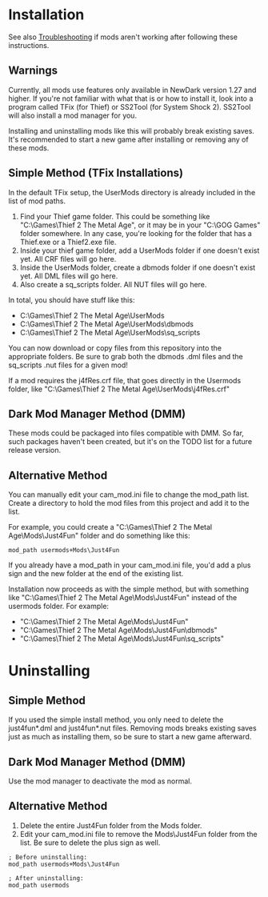 # Installation

See also [Troubleshooting](Troubleshooting.md) if mods aren't working after following these instructions.

## Warnings

Currently, all mods use features only available in NewDark version 1.27 and higher. If you're not familiar with what that is or how to install it, look into a program called TFix (for Thief) or SS2Tool (for System Shock 2). SS2Tool will also install a mod manager for you.

Installing and uninstalling mods like this will probably break existing saves. It's recommended to start a new game after installing or removing any of these mods.

## Simple Method (TFix Installations)

In the default TFix setup, the UserMods directory is already included in the list of mod paths.

1. Find your Thief game folder. This could be something like "C:\Games\Thief 2 The Metal Age", or it may be in your "C:\GOG Games" folder somewhere. In any case, you're looking for the folder that has a Thief.exe or a Thief2.exe file.
2. Inside your thief game folder, add a UserMods folder if one doesn't exist yet. All CRF files will go here.
3. Inside the UserMods folder, create a dbmods folder if one doesn't exist yet. All DML files will go here.
4. Also create a sq_scripts folder. All NUT files will go here.

In total, you should have stuff like this:
* C:\Games\Thief 2 The Metal Age\UserMods
* C:\Games\Thief 2 The Metal Age\UserMods\dbmods
* C:\Games\Thief 2 The Metal Age\UserMods\sq_scripts

You can now download or copy files from this repository into the appropriate folders. Be sure to grab both the dbmods .dml files and the sq_scripts .nut files for a given mod!

If a mod requires the j4fRes.crf file, that goes directly in the Usermods folder, like "C:\Games\Thief 2 The Metal Age\UserMods\j4fRes.crf"

## Dark Mod Manager Method (DMM)

These mods could be packaged into files compatible with DMM. So far, such packages haven't been created, but it's on the TODO list for a future release version.

## Alternative Method

You can manually edit your cam_mod.ini file to change the mod_path list. Create a directory to hold the mod files from this project and add it to the list.

For example, you could create a "C:\Games\Thief 2 The Metal Age\Mods\Just4Fun" folder and do something like this:

```
mod_path usermods+Mods\Just4Fun
```

If you already have a mod_path in your cam_mod.ini file, you'd add a plus sign and the new folder at the end of the existing list.

Installation now proceeds as with the simple method, but with something like "C:\Games\Thief 2 The Metal Age\Mods\Just4Fun" instead of the usermods folder. For example:
* "C:\Games\Thief 2 The Metal Age\Mods\Just4Fun"
* "C:\Games\Thief 2 The Metal Age\Mods\Just4Fun\dbmods"
* "C:\Games\Thief 2 The Metal Age\Mods\Just4Fun\sq_scripts"

# Uninstalling

## Simple Method

If you used the simple install method, you only need to delete the just4fun*.dml and just4fun*.nut files. Removing mods breaks existing saves just as much as installing them, so be sure to start a new game afterward.

## Dark Mod Manager Method (DMM)

Use the mod manager to deactivate the mod as normal.

## Alternative Method

1. Delete the entire Just4Fun folder from the Mods folder.
2. Edit your cam_mod.ini file to remove the Mods\Just4Fun folder from the list. Be sure to delete the plus sign as well.

```
; Before uninstalling:
mod_path usermods+Mods\Just4Fun

; After uninstalling:
mod_path usermods
```